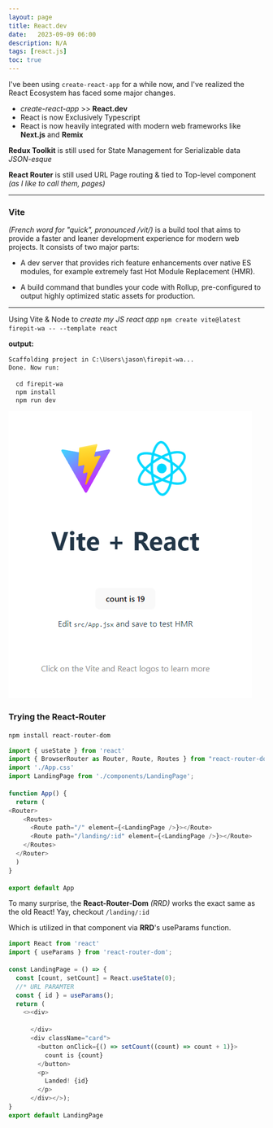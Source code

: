 ```yaml
---
layout: page
title: React.dev
date:   2023-09-09 06:00
description: N/A
tags: [react.js]
toc: true
---
```


I've been using `create-react-app` for a while now, and I've realized the React Ecosystem has faced some major changes.
- *create-react-app* >> **React.dev**
- React is now Exclusively Typescript
- React is now heavily integrated with modern web frameworks like **Next.js** and **Remix**

**Redux Toolkit** is still used for State Management for Serializable data *JSON-esque*

**React Router** is still used URL Page routing & tied to Top-level component *(as I like to call them, pages)*

---
### Vite
*(French word for "quick", pronounced /vit/)* is a build tool that aims to provide a faster and leaner development experience for modern web projects. It consists of two major parts:

- A dev server that provides rich feature enhancements over native ES modules, for example extremely fast Hot Module Replacement (HMR).

- A build command that bundles your code with Rollup, pre-configured to output highly optimized static assets for production.
---

Using Vite & Node to *create my JS react app*
`npm create vite@latest firepit-wa -- --template react`

**output:**
```
Scaffolding project in C:\Users\jason\firepit-wa...
Done. Now run:

  cd firepit-wa
  npm install
  npm run dev
```

![vr](/assets/custom/pictures/vite_react.png)

### Trying the React-Router

`npm install react-router-dom`

```js
import { useState } from 'react'
import { BrowserRouter as Router, Route, Routes } from "react-router-dom";
import './App.css'
import LandingPage from './components/LandingPage';

function App() {
  return (
<Router>
    <Routes>
      <Route path="/" element={<LandingPage />}></Route>
      <Route path="/landing/:id" element={<LandingPage />}></Route>
    </Routes>
  </Router>
  )
}

export default App
```

To many surprise, the **React-Router-Dom** *(RRD)* works the exact same as the old React! Yay, checkout `/landing/:id`

Which is utilized in that component via **RRD**'s useParams function. 

```js
import React from 'react'
import { useParams } from 'react-router-dom';

const LandingPage = () => {
  const [count, setCount] = React.useState(0);
  //* URL PARAMTER
  const { id } = useParams();
  return (
    <><div>

      </div>
      <div className="card">
        <button onClick={() => setCount((count) => count + 1)}>
          count is {count}
        </button>
        <p>
          Landed! {id}
        </p>
      </div></>);
}
export default LandingPage
```